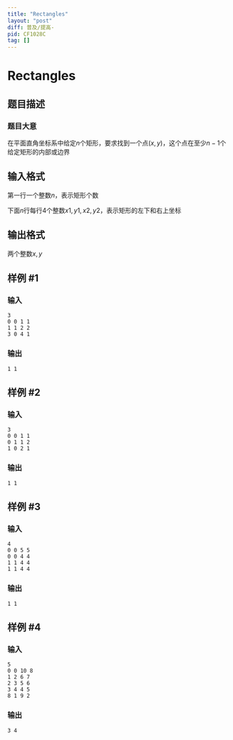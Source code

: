 ```yaml
---
title: "Rectangles"
layout: "post"
diff: 普及/提高-
pid: CF1028C
tag: []
---
```


# Rectangles

## 题目描述

### 题目大意

在平面直角坐标系中给定$n$个矩形，要求找到一个点$(x,y)$，这个点在至少$n-1$个给定矩形的内部或边界

## 输入格式

第一行一个整数$n$，表示矩形个数

下面$n$行每行$4$个整数$x1,y1,x2,y2$，表示矩形的左下和右上坐标

## 输出格式

两个整数$x,y$

## 样例 #1

### 输入

```
3
0 0 1 1
1 1 2 2
3 0 4 1

```

### 输出

```
1 1

```

## 样例 #2

### 输入

```
3
0 0 1 1
0 1 1 2
1 0 2 1

```

### 输出

```
1 1

```

## 样例 #3

### 输入

```
4
0 0 5 5
0 0 4 4
1 1 4 4
1 1 4 4

```

### 输出

```
1 1

```

## 样例 #4

### 输入

```
5
0 0 10 8
1 2 6 7
2 3 5 6
3 4 4 5
8 1 9 2

```

### 输出

```
3 4

```

